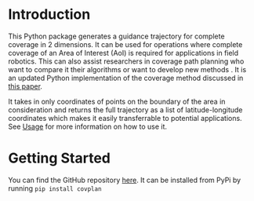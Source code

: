 # Introduction

This Python package generates a guidance trajectory for complete coverage in 2 dimensions. It can be used for operations where complete coverage of an Area of Interest (AoI) is required for applications in field robotics. This can also assist researchers in coverage path planning who want to compare it their algorithms  or want to develop new methods . It is an updated Python implementation of the coverage method discussed in [this paper](https://journals.sagepub.com/doi/full/10.5772/56248).

 It takes in only coordinates of points on the boundary of the area in consideration and returns the full trajectory as a list of latitude-longitude coordinates which makes it easily transferrable to potential applications. See [Usage](usage.md) for more information on how to use it.

# Getting Started

You can find the GitHub repository [here](https://github.com/sanjeevrs2000/cpp).
It can be installed from PyPi by running `pip install covplan`


<!-- For full documentation visit [mkdocs.org](https://www.mkdocs.org).

## Commands

* `mkdocs new [dir-name]` - Create a new project.
* `mkdocs serve` - Start the live-reloading docs server.
* `mkdocs build` - Build the documentation site.
* `mkdocs -h` - Print help message and exit.

## Project layout

    mkdocs.yml    # The configuration file.
    docs/
        index.md  # The documentation homepage.
        ...       # Other markdown pages, images and other files. -->
